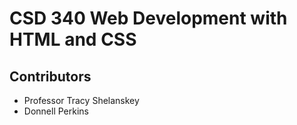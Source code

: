 # CSD 340 Web Development with HTML and CSS

## Contributors
- Professor Tracy Shelanskey
- Donnell Perkins